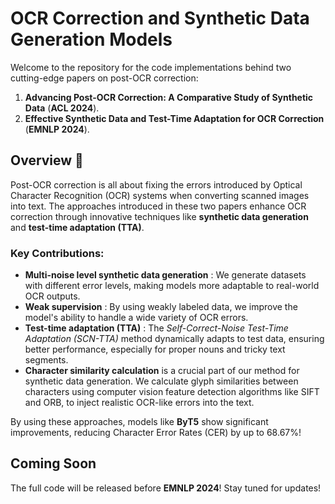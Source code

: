 # OCR Correction and Synthetic Data Generation Models

Welcome to the repository for the code implementations behind two cutting-edge papers on post-OCR correction:

1. **Advancing Post-OCR Correction: A Comparative Study of Synthetic Data** (**ACL 2024**).
2. **Effective Synthetic Data and Test-Time Adaptation for OCR Correction** (**EMNLP 2024**).


## Overview 🌟

Post-OCR correction is all about fixing the errors introduced by Optical Character Recognition (OCR) systems when converting scanned images into text. The approaches introduced in these two papers enhance OCR correction through innovative techniques like **synthetic data generation** and **test-time adaptation (TTA)**. 

### Key Contributions:

- **Multi-noise level synthetic data generation** : We generate datasets with different error levels, making models more adaptable to real-world OCR outputs.
- **Weak supervision** : By using weakly labeled data, we improve the model's ability to handle a wide variety of OCR errors.
- **Test-time adaptation (TTA)** : The *Self-Correct-Noise Test-Time Adaptation (SCN-TTA)* method dynamically adapts to test data, ensuring better performance, especially for proper nouns and tricky text segments.
- **Character similarity calculation**  is a crucial part of our method for synthetic data generation. We calculate glyph similarities between characters using computer vision feature detection algorithms like SIFT and ORB, to inject realistic OCR-like errors into the text.

By using these approaches, models like **ByT5** show significant improvements, reducing Character Error Rates (CER) by up to 68.67%! 

## Coming Soon 

The full code will be released before **EMNLP 2024**! Stay tuned for updates!

